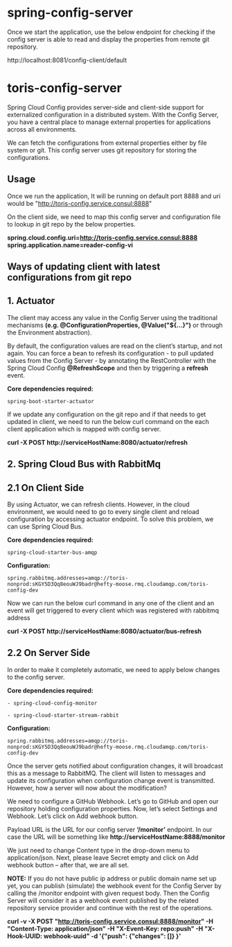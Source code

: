 # spring-config-server

Once we start the application, use the below endpoint for checking if the config server is able to read and display the properties from remote git repository.

http://localhost:8081/config-client/default

# toris-config-server

Spring Cloud Config provides server-side and client-side support for externalized configuration in a distributed system. With the Config Server, you have a central place to manage external properties for applications across all environments. 

We can fetch the configurations from external properties either by file system or git. This config server uses git repository for storing the configurations.

## Usage

Once we run the application, It will be running on default port 8888 and uri would be "http://toris-config.service.consul:8888"

On the client side, we need to map this config server and configuration file to lookup in git repo by the below properties.

**spring.cloud.config.uri=http://toris-config.service.consul:8888
spring.application.name=reader-config-vi**

## Ways of updating client with latest configurations from git repo 

## 1. Actuator

The client may access any value in the Config Server using the traditional mechanisms **(e.g. @ConfigurationProperties, @Value("${…​}")** or through the Environment abstraction). 

By default, the configuration values are read on the client’s startup, and not again. You can force a bean to refresh its configuration - to pull updated values from the Config Server - by annotating the RestController with the Spring Cloud Config **@RefreshScope** and then by triggering a **refresh** event.

**Core dependencies required:**
    
    spring-boot-starter-actuator
    
If we update any configuration on the git repo and if that needs to get updated in client, we need to run the below curl command on the each client application which is mapped with config server.

**curl -X POST http://serviceHostName:8080/actuator/refresh**


## 2. Spring Cloud Bus with RabbitMq

## 2.1 On Client Side

By using Actuator, we can refresh clients. However, in the cloud environment, we would need to go to every single client and reload configuration by accessing actuator endpoint.
To solve this problem, we can use Spring Cloud Bus.


**Core dependencies required:**
    
    spring-cloud-starter-bus-amqp
    
**Configuration:**
    
    spring.rabbitmq.addresses=amqp://toris-nonprod:sKGY5D3Qq8eouWJ9badr@hefty-moose.rmq.cloudamqp.com/toris-config-dev
    
Now we can run the below curl command in any one of the client and an event will get triggered to every client which was registered with rabbitmq address

**curl -X POST http://serviceHostName:8080/actuator/bus-refresh**

## 2.2 On Server Side

In order to make it completely automatic, we need to apply below changes to the config server.

**Core dependencies required:**
    
    - spring-cloud-config-monitor
    
    - spring-cloud-starter-stream-rabbit

**Configuration:**
    
    spring.rabbitmq.addresses=amqp://toris-nonprod:sKGY5D3Qq8eouWJ9badr@hefty-moose.rmq.cloudamqp.com/toris-config-dev

Once the server gets notified about configuration changes, it will broadcast this as a message to RabbitMQ. The client will listen to messages and update its configuration when configuration change event is transmitted. However, how a server will now about the modification?

We need to configure a GitHub Webhook. Let’s go to GitHub and open our repository holding configuration properties. Now, let’s select Settings and Webhook. Let’s click on Add webhook button.

Payload URL is the URL for our config server **‘/monitor’** endpoint. In our case the URL will be something like **http://serviceHostName:8888/monitor**

We just need to change Content type in the drop-down menu to application/json. Next, please leave Secret empty and click on Add webhook button – after that, we are all set.

**NOTE:** If you do not have public ip address or public domain name set up yet, you can publish (simulate) the webhook event for the Config Server by calling the /monitor endpoint with given request body. Then the Config Server will consider it as a webhook event published by the related repository service provider and continue with the rest of the operations.

**curl -v -X POST "http://toris-config.service.consul:8888/monitor" -H "Content-Type: application/json" -H "X-Event-Key: repo:push" -H "X-Hook-UUID: webhook-uuid" -d '{"push": {"changes": []} }'**
